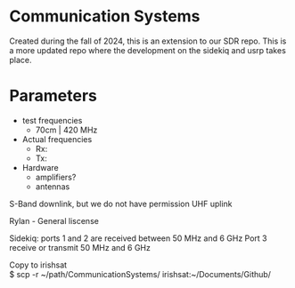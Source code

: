 # Communication Systems
Created during the fall of 2024, this is an extension to our SDR repo. This is a more updated repo where the development on the sidekiq and usrp takes place.


# Parameters
- test frequencies
    - 70cm | 420 MHz
- Actual frequencies
    - Rx:
    - Tx:
- Hardware
    - amplifiers?
    - antennas

S-Band downlink, but we do not have permission
UHF uplink

Rylan - General liscense


Sidekiq: ports 1 and 2 are received between 50 MHz and 6 GHz
        Port 3 receive or transmit 50 MHz and 6 GHz

Copy to irishsat    
    $ scp -r ~/path/CommunicationSystems/ irishsat:~/Documents/Github/



